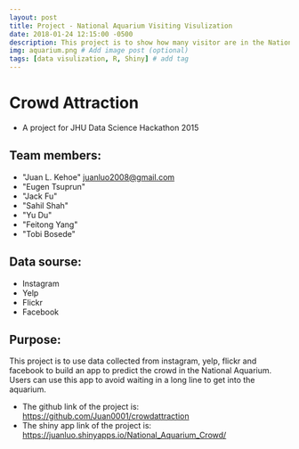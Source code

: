 ```yaml
---
layout: post
title: Project - National Aquarium Visiting Visulization
date: 2018-01-24 12:15:00 -0500
description: This project is to show how many visitor are in the National Aquarium at different time period. # Add post description (optional)
img: aquarium.png # Add image post (optional)
tags: [data visulization, R, Shiny] # add tag
---
```

# Crowd Attraction
- A project for JHU Data Science Hackathon 2015

## Team members:
- "Juan L. Kehoe" juanluo2008@gmail.com
- "Eugen Tsuprun"
- "Jack Fu"
- "Sahil Shah"
- "Yu Du"
- "Feitong Yang"
-  "Tobi Bosede"


## Data sourse:
- Instagram
- Yelp
- Flickr
- Facebook


## Purpose:
This project is to use data collected from instagram, yelp, flickr and facebook to build an app to predict the crowd in the National Aquarium. Users can use this app to avoid waiting in a long line to get into the aquarium.

- The github link of the project is: <https://github.com/Juan0001/crowdattraction>   
- The shiny app link of the project is: <https://juanluo.shinyapps.io/National_Aquarium_Crowd/>
